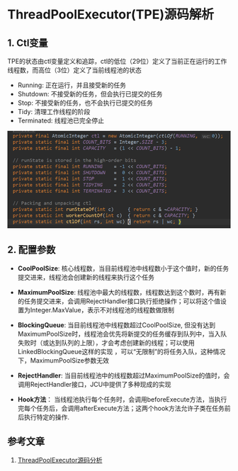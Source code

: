 # ThreadPoolExecutor(TPE)源码解析

## 1. Ctl变量

TPE的状态由ctl变量定义和追踪，ctl的低位（29位）定义了当前正在运行的工作线程数，而高位（3位）定义了当前线程池的状态

* Running: 正在运行，并且接受新的任务
* Shutdown: 不接受新的任务，但会执行已提交的任务
* Stop: 不接受新的任务，也不会执行已提交的任务
* Tidy: 清理工作线程的阶段
* Terminated: 线程池已完全停止

![](https://github.com/Essviv/images/blob/master/thread-pool-executor.jpg?raw=true)

## 2. 配置参数

* **CoolPoolSize**: 核心线程数，当目前线程池中线程数小于这个值时，新的任务提交进来，线程池会创建新的线程来执行这个任务

* **MaximumPoolSize**: 线程池中最大的线程数，线程数达到这个数时，再有新的任务提交进来，会调用RejectHandler接口执行拒绝操作；可以将这个值设置为Integer.MaxValue，表示不对线程池的线程数做限制

* **BlockingQueue**: 当目前线程池中线程数超过CoolPoolSize, 但没有达到MaximumPoolSize时，线程池会优先将新提交的任务缓存到队列中，当入队失败时（或达到队列的上限），才会考虑创建新的线程；可以使用LinkedBlockingQueue这样的实现 ，可以“无限制”的将任务入队，这种情况下，MaximumPoolSize参数无效

* **RejectHandler**: 当目前线程池中的线程数超过MaximumPoolSize的值时，会调用RejectHandler接口，JCU中提供了多种现成的实现

* **Hook方法**： 当线程池执行每个任务时，会调用beforeExecute方法，当执行完每个任务后，会调用afterExecute方法；这两个hook方法允许子类在任务前后执行特定的操作.

## 参考文章

1. [ThreadPoolExecutor源码分析](http://www.cnblogs.com/zhanjindong/p/java-concurrent-package-ThreadPoolExecutor.html)